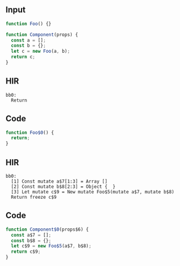 
## Input

```javascript
function Foo() {}

function Component(props) {
  const a = [];
  const b = {};
  let c = new Foo(a, b);
  return c;
}

```

## HIR

```
bb0:
  Return
```

## Code

```javascript
function Foo$0() {
  return;
}

```
## HIR

```
bb0:
  [1] Const mutate a$7[1:3] = Array []
  [2] Const mutate b$8[2:3] = Object {  }
  [3] Let mutate c$9 = New mutate Foo$5(mutate a$7, mutate b$8)
  Return freeze c$9
```

## Code

```javascript
function Component$0(props$6) {
  const a$7 = [];
  const b$8 = {};
  let c$9 = new Foo$5(a$7, b$8);
  return c$9;
}

```
      